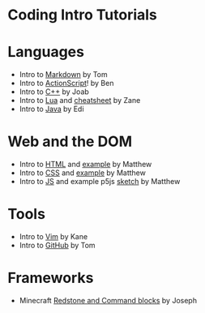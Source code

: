 # Coding Intro Tutorials

# Languages
* Intro to [Markdown](https://github.com/gucheng0712/CheatSheet/blob/master/MarkDown-CheatSheet.md) by Tom
* Intro to [ActionScript](https://github.com/BenjaminLuker/ActionScript3.0-Cheatsheet)! by Ben
* Intro to [C++](https://github.com/JoabMartinez/Cheat-Sheet/blob/master/C%2B%2B%20Cheat%20Sheet.md) by Joab
* Intro to [Lua](https://github.com/ZaneZee/Basic-HTML-Website/blob/master/mark-down-example.md) and [cheatsheet](https://zanezee.github.io/Lua-Cheat-Sheet.md) by Zane
* Intro to [Java](https://github.com/gusflame/intermediatepro/blob/master/javacheatsheet.md) by Edi

# Web and the DOM
* Intro to [HTML](https://github.com/gonzalezm6/Cheat-Sheet/blob/master/html.md) and [example](https://github.com/gonzalezm6/Cheat-Sheet/blob/master/Index.html) by Matthew
* Intro to [CSS](https://github.com/gonzalezm6/Cheat-Sheet/blob/master/css.md) and [example](https://github.com/gonzalezm6/Cheat-Sheet/blob/master/style.css) by Matthew
* Intro to [JS](https://github.com/gonzalezm6/Cheat-Sheet/blob/master/js.md) and example p5js [sketch](https://github.com/gonzalezm6/Cheat-Sheet/blob/master/sketch.js) by Matthew


# Tools
* Intro to [Vim](https://gist.github.com/boyerk/8718ddbad8a6872b61aa7623dae234d9) by Kane 
* Intro to [GitHub](https://github.com/gucheng0712/CheatSheet/blob/master/GitHub-CheatSheet.md) by Tom

# Frameworks
* Minecraft [Redstone and Command blocks](https://gist.github.com/JosephMedina96/6fea914c67bd54ef3eda7a2ae641433f) by Joseph


